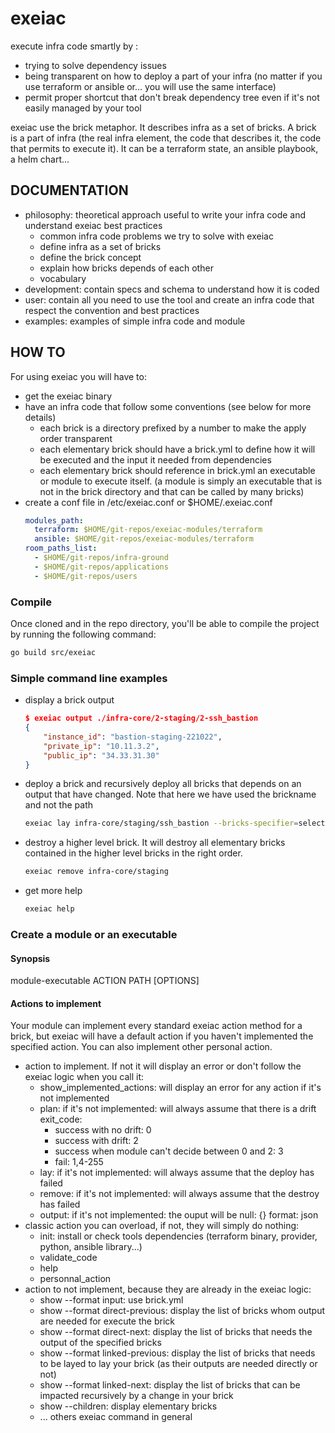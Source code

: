 # exeiac

execute infra code smartly by :
- trying to solve dependency issues
- being transparent on how to deploy a part of your infra (no matter if you
  use terraform or ansible or... you will use the same interface)
- permit proper shortcut that don't break dependency tree even if it's not
  easily managed by your tool

exeiac use the brick metaphor. It describes infra as a set of bricks. A brick
is a part of infra (the real infra element, the code that describes it, the code
that permits to execute it). It can be a terraform state, an ansible playbook,
a helm chart...

## DOCUMENTATION

- philosophy: theoretical approach useful to write your infra code and understand
  exeiac best practices
  - common infra code problems we try to solve with exeiac
  - define infra as a set of bricks
  - define the brick concept
  - explain how bricks depends of each other
  - vocabulary
- development: contain specs and schema to understand how it is coded
- user: contain all you need to use the tool and create an infra code that
  respect the convention and best practices
- examples: examples of simple infra code and module

## HOW TO

For using exeiac you will have to:
- get the exeiac binary
- have an infra code that follow some conventions (see below for more details)
  - each brick is a directory prefixed by a number to make the apply order
    transparent
  - each elementary brick should have a brick.yml to define how it will be
    executed and the input it needed from dependencies
  - each elementary brick should reference in brick.yml an executable or module
    to execute itself. (a module is simply an executable that is not in the
    brick directory and that can be called by many bricks)
- create a conf file in /etc/exeiac.conf or $HOME/.exeiac.conf
  ```yaml
  modules_path:
    terraform: $HOME/git-repos/exeiac-modules/terraform
    ansible: $HOME/git-repos/exeiac-modules/terraform
  room_paths_list:
    - $HOME/git-repos/infra-ground
    - $HOME/git-repos/applications
    - $HOME/git-repos/users
  ```

### Compile

Once cloned and in the repo directory, you'll be able to compile the project by
running the following command:
```bash
go build src/exeiac
```

### Simple command line examples

- display a brick output
  ```json
  $ exeiac output ./infra-core/2-staging/2-ssh_bastion
  {
      "instance_id": "bastion-staging-221022",
      "private_ip": "10.11.3.2",
      "public_ip": "34.33.31.30"
  }
  ```
- deploy a brick and recursively deploy all bricks that depends on an output
  that have changed. Note that here we have used the brickname and not the path
  ```bash
  exeiac lay infra-core/staging/ssh_bastion --bricks-specifier=selected+needed_dependents
  ```
- destroy a higher level brick. It will destroy all elementary bricks
  contained in the higher level bricks in the right order.
  ```bash
  exeiac remove infra-core/staging
  ```
- get more help
  ```bash
  exeiac help
  ```

### Create a module or an executable

#### Synopsis

module-executable ACTION PATH [OPTIONS]

#### Actions to implement

Your module can implement every standard exeiac action method for a brick,
but exeiac will have a default action if you haven't implemented the specified
action. You can also implement other personal action.

- action to implement. If not it will display an error or don't follow the
  exeiac logic when you call it:
  - show_implemented_actions: will display an error for any action if it's not
    implemented
  - plan:
    if it's not implemented: will always assume that there is a drift
    exit_code:
    - success with no drift: 0
    - success with drift: 2
    - success when module can't decide between 0 and 2: 3
    - fail: 1,4-255
  - lay:
    if it's not implemented: will always assume that the deploy has failed
  - remove:
    if it's not implemented: will always assume that the destroy has failed
  - output:
    if it's not implemented: the ouput will be null: {}
    format: json
- classic action you can overload, if not, they will simply do nothing:
  - init: install or check tools dependencies (terraform binary, provider,
    python, ansible library...)
  - validate_code
  - help
  - personnal_action
- action to not implement, because they are already in the exeiac logic:
  - show --format input: use brick.yml
  - show --format direct-previous: display the list of bricks whom output are
    needed for execute the brick
  - show --format direct-next: display the list of bricks that needs the output
    of the specified bricks
  - show --format linked-previous: display the list of bricks that needs to be 
    layed to lay your brick (as their outputs are needed directly or not)
  - show --format linked-next: display the list of bricks that can be impacted 
    recursively by a change in your brick
  - show --children: display elementary bricks 
  - ... others exeiac command in general
